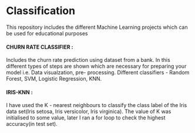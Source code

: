 # Classification
This repository includes the different Machine Learning projects which can be used for educational purposes
#### CHURN RATE CLASSIFIER :
Includes the churn rate prediction using dataset from a bank. In this different types of steps are shown which are necessary for preparing your model i.e. Data visualzation, pre- processing. Different classifiers - Random Forest, SVM, Logistic Regression, KNN.

#### IRIS-KNN :
I have used the K - nearest neighbours to classify the class label of the Iris data set(Iris setosa, Iris versicolor, Iris virginica).
The value of K was initialised to some value, later I ran a for loop to check the highest accuracy(in test set).
